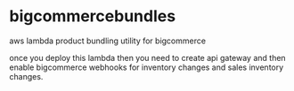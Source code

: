 # bigcommercebundles
aws lambda product bundling utility for bigcommerce

once you deploy this lambda then you need to create api gateway and then enable bigcommerce webhooks for inventory changes and sales inventory changes. 
